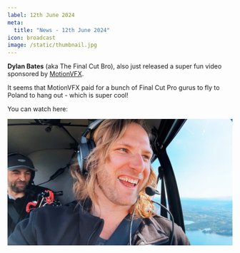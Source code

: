 ```yaml
---
label: 12th June 2024
meta:
  title: "News - 12th June 2024"
icon: broadcast
image: /static/thumbnail.jpg
---
```


**Dylan Bates** (aka The Final Cut Bro), also just released a super fun video sponsored by [MotionVFX](https://www.motionvfx.com).

It seems that MotionVFX paid for a bunch of Final Cut Pro gurus to fly to Poland to hang out - which is super cool!

You can watch here:

[![](/static/dylan-bates-youtube.jpeg)](https://www.youtube.com/watch?v=0bBEEQdMqcA)